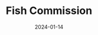 ---
title: Fish Commission
fulltitle: Fish Commission
date: 2024-01-14
tags:
- 2024
categories:
- commissions & fan art
keywords:
- 2024
rgb: 200, 106, 128
url: /stories/fish-commission/
toc: false
image: /images/fullres/fish.jpg
reddit: null
print: null
video: null
caption: Commission for [crab_rare](https://twitter.com/crab_rare) on Twitter featuring
  their character Fish Girl.
---